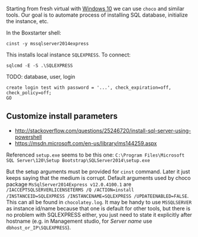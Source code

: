 Starting from fresh virtual with [Windows 10](virtualbox/windows10-base/Windows10-base-packer.md)
we can use `choco` and similar tools. Our goal is to automate process of installing SQL database,
initialize the instance, etc.

In the Boxstarter shell:
```
cinst -y mssqlserver2014express
```

This installs local instance `SQLEXPRESS`. To connect:
```
sqlcmd -E -S .\SQLEXPRESS
```

TODO: database, user, login
```
create login test with password = '...', check_expiration=off, check_policy=off;
GO
```

## Customize install parameters

* http://stackoverflow.com/questions/25246720/install-sql-server-using-powershell
* https://msdn.microsoft.com/en-us/library/ms144259.aspx

Referenced `setup.exe` seems to be this one:
`C:\Program Files\Microsoft SQL Server\120\Setup Bootstrap\SQLServer2014\setup.exe`

But the setup arguments must be provided for `cinst` command. Later it just keeps saying that
the medium is corrupt. Default arguments used by choco package `MsSqlServer2014Express v12.0.4100.1`
are `/IACCEPTSQLSERVERLICENSETERMS /Q /ACTION=install /INSTANCEID=SQLEXPRESS /INSTANCENAME=SQLEXPRESS /UPDATEENABLED=FALSE`.
This can all be found in `chocolatey.log`. It may be handy to use `MSSQLSERVER` as instance id/name
because that one is default for other tools, but there is no problem with SQLEXPRESS either, you
just need to state it explicitly after hostname (e.g. in Management studio, for _Server name_ use
`dbhost_or_IP\SQLEXPRESS`).